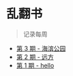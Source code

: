 # 乱翻书

> 记录每周

* [第 3 期 - 海滨公园](https://www.dongh.tech/3-海滨公园)
* [第 2 期 - 远方](https://www.dongh.tech/2-远方)
* [第 1 期 - hello](https://www.dongh.tech/1-hello)

